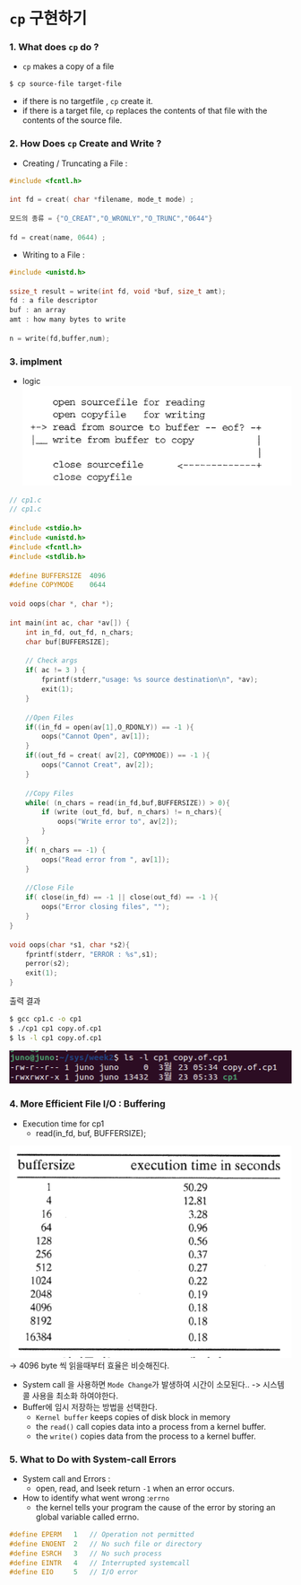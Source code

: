 # `cp` 구현하기
### 1. What does `cp` do ?
* `cp` makes a copy of a file
``` bash
$ cp source-file target-file
```

*  if there is no targetfile , `cp` create it.
*  if there is a target file, `cp` replaces the contents of that file with the contents of the source file.

### 2. How Does `cp` Create and Write ?
* Creating / Truncating a File :
``` c
#include <fcntl.h>

int fd = creat( char *filename, mode_t mode) ;

모드의 종류 = {"O_CREAT","O_WRONLY","O_TRUNC","0644"}

fd = creat(name, 0644) ;
```

* Writing to a File :
``` c
#include <unistd.h>

ssize_t result = write(int fd, void *buf, size_t amt);
fd : a file descriptor
buf : an array
amt : how many bytes to write

n = write(fd,buffer,num);
```

### 3. implment
* logic
![cp_logic](../assets/cp_1.png)

``` c
// cp1.c
// cp1.c

#include <stdio.h>
#include <unistd.h>
#include <fcntl.h>
#include <stdlib.h>

#define BUFFERSIZE  4096
#define COPYMODE    0644

void oops(char *, char *);

int main(int ac, char *av[]) {
    int in_fd, out_fd, n_chars;
    char buf[BUFFERSIZE];

    // Check args 
    if( ac != 3 ) {
        fprintf(stderr,"usage: %s source destination\n", *av);
        exit(1);
    }

    //Open Files
    if((in_fd = open(av[1],O_RDONLY)) == -1 ){
        oops("Cannot Open", av[1]);
    }
    if((out_fd = creat( av[2], COPYMODE)) == -1 ){
        oops("Cannot Creat", av[2]);
    }

    //Copy Files
    while( (n_chars = read(in_fd,buf,BUFFERSIZE)) > 0){
        if (write (out_fd, buf, n_chars) != n_chars){
            oops("Write error to", av[2]);
        }
    }
    if( n_chars == -1) {
        oops("Read error from ", av[1]);
    }
    
    //Close File
    if( close(in_fd) == -1 || close(out_fd) == -1 ){
        oops("Error closing files", "");
    }
}

void oops(char *s1, char *s2){
    fprintf(stderr, "ERROR : %s",s1);
    perror(s2);
    exit(1);
}
```
출력 결과
``` bash
$ gcc cp1.c -o cp1
$ ./cp1 cp1 copy.of.cp1
$ ls -l cp1 copy.of.cp1
```

![cp1_ls](../assets/cp_2.png)

### 4. More Efficient File I/O : Buffering
* Execution time for cp1
  * read(in_fd, buf, BUFFERSIZE);

![cp_read_executiontime](../assets/cp_3.png)
-> 4096 byte 씩 읽을때부터 효율은 비슷해진다.

* System call 을 사용하면 `Mode Change`가 발생하여 시간이 소모된다.. -> 시스템 콜 사용을 최소화 하여야한다.
* Buffer에 임시 저장하는 방법을 선택한다.
  * `Kernel buffer` keeps copies of disk block in memory
  * the `read()` call copies data into a process from a kernel buffer.
  * the `write()` copies data from the process to a kernel buffer.

### 5. What to Do with System-call Errors
* System call and Errors :
  * open, read, and lseek return `-1` when an error occurs.
* How to identify what went wrong :`errno`
  * the kernel tells your program the cause of the error by storing an global variable called errno.
``` c
#define EPERM   1   // Operation not permitted
#define ENOENT  2   // No such file or directory
#define ESRCH   3   // No such process
#define EINTR   4   // Interrupted systemcall
#define EIO     5   // I/O error
```